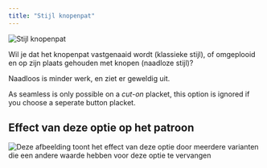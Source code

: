 ```yaml
---
title: "Stijl knopenpat"
---
```


![Stijl knopenpat](buttonplacketstyle.svg)

Wil je dat het knopenpat vastgenaaid wordt (klassieke stijl), of omgeplooid en op zijn plaats gehouden met knopen (naadloze stijl)?

<Tip>

Naadloos is minder werk, en ziet er geweldig uit.

</Tip>

<Note>

As seamless is only possible on a _cut-on_ placket, this option is ignored if you choose a seperate button placket.

</Note>

## Effect van deze optie op het patroon

![Deze afbeelding toont het effect van deze optie door meerdere varianten die een andere waarde hebben voor deze optie te vervangen](simon_buttonplacketstyle_sample.svg "Effect van deze optie op het patroon")
